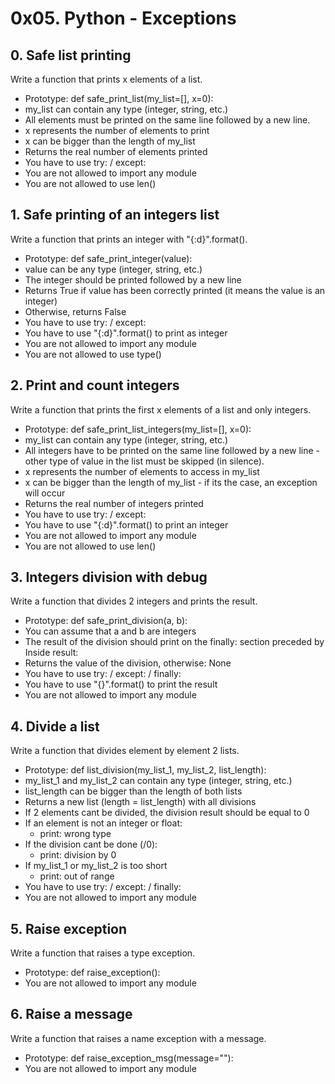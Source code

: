 # 0x05. Python - Exceptions
## 0. Safe list printing
Write a function that prints x elements of a list.
* Prototype: def safe_print_list(my_list=[], x=0):
* my_list can contain any type (integer, string, etc.)
* All elements must be printed on the same line followed by a new line.
* x represents the number of elements to print
* x can be bigger than the length of my_list
* Returns the real number of elements printed
* You have to use try: / except:
* You are not allowed to import any module
* You are not allowed to use len()
## 1. Safe printing of an integers list 
Write a function that prints an integer with "{:d}".format().
* Prototype: def safe_print_integer(value):
* value can be any type (integer, string, etc.)
* The integer should be printed followed by a new line
* Returns True if value has been correctly printed (it means the value is an integer)
* Otherwise, returns False
* You have to use try: / except:
* You have to use "{:d}".format() to print as integer
* You are not allowed to import any module
* You are not allowed to use type()
## 2. Print and count integers
Write a function that prints the first x elements of a list and only integers.
* Prototype: def safe_print_list_integers(my_list=[], x=0):
* my_list can contain any type (integer, string, etc.)
* All integers have to be printed on the same line followed by a new line - other type of value in the list must be skipped (in silence).
* x represents the number of elements to access in my_list
* x can be bigger than the length of my_list - if its the case, an exception will occur
* Returns the real number of integers printed
* You have to use try: / except:
* You have to use "{:d}".format() to print an integer
* You are not allowed to import any module
* You are not allowed to use len()
## 3. Integers division with debug
Write a function that divides 2 integers and prints the result.
* Prototype: def safe_print_division(a, b):
* You can assume that a and b are integers
* The result of the division should print on the finally: section preceded by Inside result:
* Returns the value of the division, otherwise: None
* You have to use try: / except: / finally:
* You have to use "{}".format() to print the result
* You are not allowed to import any module
## 4. Divide a list
Write a function that divides element by element 2 lists.
* Prototype: def list_division(my_list_1, my_list_2, list_length):
* my_list_1 and my_list_2 can contain any type (integer, string, etc.)
* list_length can be bigger than the length of both lists
* Returns a new list (length = list_length) with all divisions
* If 2 elements cant be divided, the division result should be equal to 0
* If an element is not an integer or float:
	* print: wrong type
* If the division cant be done (/0):
	* print: division by 0
* If my_list_1 or my_list_2 is too short
	* print: out of range
* You have to use try: / except: / finally:
* You are not allowed to import any module
## 5. Raise exception 
Write a function that raises a type exception.
* Prototype: def raise_exception():
* You are not allowed to import any module
## 6. Raise a message 
Write a function that raises a name exception with a message.
* Prototype: def raise_exception_msg(message=""):
* You are not allowed to import any module
